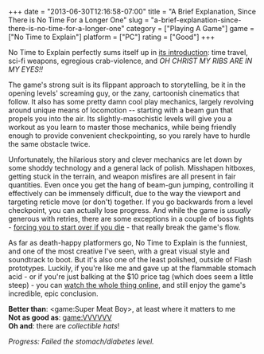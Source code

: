 +++
date = "2013-06-30T12:16:58-07:00"
title = "A Brief Explanation, Since There is No Time For a Longer One"
slug = "a-brief-explanation-since-there-is-no-time-for-a-longer-one"
category = ["Playing A Game"]
game = ["No Time to Explain"]
platform = ["PC"]
rating = ["Good"]
+++

No Time to Explain perfectly sums itself up in <a href="http://www.youtube.com/watch?v=Oi_L6ZnAgzM">its introduction</a>: time travel, sci-fi weapons, egregious crab-violence, and <i>OH CHRIST MY RIBS ARE IN MY EYES!!</i>

The game's strong suit is its flippant approach to storytelling, be it in the opening levels' screaming guy, or the zany, cartoonish cinematics that follow.  It also has some pretty damn cool play mechanics, largely revolving around unique means of locomotion -- starting with a beam gun that propels you into the air.  Its slightly-masochistic levels will give you a workout as you learn to master those mechanics, while being friendly enough to provide convenient checkpointing, so you rarely have to hurdle the same obstacle twice.

Unfortunately, the hilarious story and clever mechanics are let down by some shoddy technology and a general lack of polish.  Misshapen hitboxes, getting stuck in the terrain, and weapon misfires are all present in fair quantities.  Even once you get the hang of beam-gun jumping, controlling it effectively can be immensely difficult, due to the way the viewport and targeting reticle move (or don't) together.  If you go backwards from a level checkpoint, you can actually lose progress.  And while the game is <i>usually</i> generous with retries, there are some exceptions in a couple of boss fights - <a href="http://www.pcgamer.com/review/no-time-to-explain-review/">forcing you to start over if you die</a> - that really break the game's flow.

As far as death-happy platformers go, No Time to Explain is the funniest, and one of the most creative I've seen, with a great visual style and soundtrack to boot.  But it's also one of the least polished, outside of Flash prototypes.  Luckily, if you're like me and gave up at the flammable stomach acid - or if you're just balking at the $10 price tag (which does seem a little steep) - you can <a href="http://www.youtube.com/watch?v=Oi_L6ZnAgzM&list=PLo_lDZnUwf2wiFb-Gxh3jaYiEVunB8HrL">watch the whole thing online</a>, and still enjoy the game's incredible, epic conclusion.

<b>Better than</b>: <game:Super Meat Boy>, at least where it matters to me  
<b>Not as good as</b>: <game:VVVVVV>  
<b>Oh and</b>: there are <i>collectible hats</i>!

<i>Progress: Failed the stomach/diabetes level.</i>
